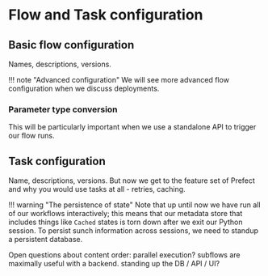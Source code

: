 # Flow and Task configuration

## Basic flow configuration

Names, descriptions, versions.

!!! note "Advanced configuration"
    We will see more advanced flow configuration when we discuss deployments.

### Parameter type conversion

This will be particularly important when we use a standalone API to trigger our flow runs.

## Task configuration

Name, descriptions, versions.  But now we get to the feature set of Prefect and why you would use tasks at all - retries, caching.  

!!! warning "The persistence of state"
    Note that up until now we have run all of our workflows interactively; this means that our metadata store that includes things like
    `Cached` states is torn down after we exit our Python session.  To persist sunch information across sessions, we need to standup a persistent database.


Open questions about content order: parallel execution? subflows are maximally useful with a backend. standing up the DB / API / UI?
